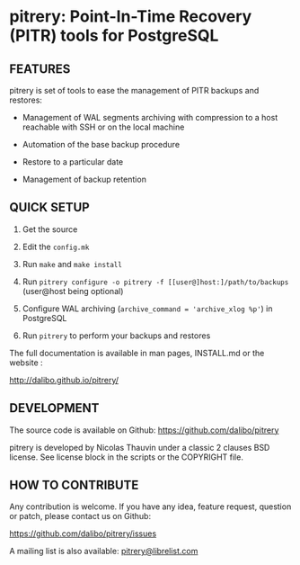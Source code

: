 pitrery: Point-In-Time Recovery (PITR) tools for PostgreSQL
===========================================================


FEATURES
--------

pitrery is set of tools to ease the management of PITR backups and
restores:

- Management of WAL segments archiving with compression to a host
  reachable with SSH or on the local machine

- Automation of the base backup procedure

- Restore to a particular date

- Management of backup retention


QUICK SETUP
-----------

1. Get the source

2. Edit the `config.mk`

3. Run `make` and `make install`

4. Run `pitrery configure -o pitrery -f [[user@]host:]/path/to/backups` (user@host being optional)

5. Configure WAL archiving (`archive_command = 'archive_xlog %p'`) in PostgreSQL

6. Run `pitrery` to perform your backups and restores

The full documentation is available in man pages, INSTALL.md or the website :

http://dalibo.github.io/pitrery/


DEVELOPMENT
-----------

The source code is available on Github: https://github.com/dalibo/pitrery

pitrery is developed by Nicolas Thauvin under a classic 2 clauses BSD
license. See license block in the scripts or the COPYRIGHT file.

HOW TO CONTRIBUTE
-----------------

Any contribution is welcome. If you have any idea, feature request,
question or patch, please contact us on Github:

https://github.com/dalibo/pitrery/issues

A mailing list is also available: pitrery@librelist.com

